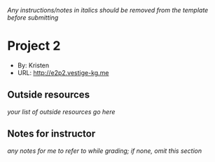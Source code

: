 *Any instructions/notes in italics should be removed from the template before submitting* 

# Project 2
+ By: Kristen
+ URL: <http://e2p2.vestige-kg.me>

## Outside resources
*your list of outside resources go here*

## Notes for instructor
*any notes for me to refer to while grading; if none, omit this section*